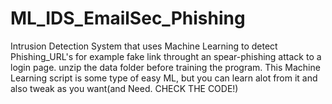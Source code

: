 # ML_IDS_EmailSec_Phishing
Intrusion Detection System that uses Machine Learning to detect Phishing_URL's for example fake link throught an spear-phishing attack to a login page.
unzip the data folder before training the program. 
This Machine Learning script is some type of easy ML, but you can learn alot from it and also tweak as you want(and Need. CHECK THE CODE!)

